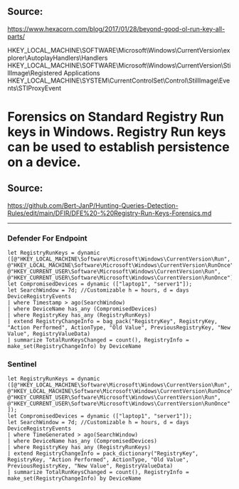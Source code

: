 ## Source:
https://www.hexacorn.com/blog/2017/01/28/beyond-good-ol-run-key-all-parts/

HKEY_LOCAL_MACHINE\SOFTWARE\Microsoft\Windows\CurrentVersion\explorer\AutoplayHandlers\Handlers
HKEY_LOCAL_MACHINE\SOFTWARE\Microsoft\Windows\CurrentVersion\StillImage\Registered Applications
HKEY_LOCAL_MACHINE\SYSTEM\CurrentControlSet\Control\StillImage\Events\STIProxyEvent

# Forensics on Standard Registry Run keys in Windows. Registry Run keys can be used to establish persistence on a device. 

## Source:
https://github.com/Bert-JanP/Hunting-Queries-Detection-Rules/edit/main/DFIR/DFE%20-%20Registry-Run-Keys-Forensics.md

----
### Defender For Endpoint

```
let RegistryRunKeys = dynamic 
([@"HKEY_LOCAL_MACHINE\Software\Microsoft\Windows\CurrentVersion\Run",
@"HKEY_LOCAL_MACHINE\Software\Microsoft\Windows\CurrentVersion\RunOnce",
@"HKEY_CURRENT_USER\Software\Microsoft\Windows\CurrentVersion\Run",  
@"HKEY_CURRENT_USER\Software\Microsoft\Windows\CurrentVersion\RunOnce"]);
let CompromisedDevices = dynamic (["laptop1", "server1"]);
let SearchWindow = 7d; //Customizable h = hours, d = days
DeviceRegistryEvents
| where Timestamp > ago(SearchWindow)
| where DeviceName has_any (CompromisedDevices)
| where RegistryKey has_any (RegistryRunKeys)
| extend RegistryChangeInfo = bag_pack("RegistryKey", RegistryKey, "Action Performed", ActionType, "Old Value", PreviousRegistryKey, "New Value", RegistryValueData)
| summarize TotalRunKeysChanged = count(), RegistryInfo = make_set(RegistryChangeInfo) by DeviceName
```
### Sentinel
```
let RegistryRunKeys = dynamic 
([@"HKEY_LOCAL_MACHINE\Software\Microsoft\Windows\CurrentVersion\Run",
@"HKEY_LOCAL_MACHINE\Software\Microsoft\Windows\CurrentVersion\RunOnce",
@"HKEY_CURRENT_USER\Software\Microsoft\Windows\CurrentVersion\Run",
@"HKEY_CURRENT_USER\Software\Microsoft\Windows\CurrentVersion\RunOnce"
]);
let CompromisedDevices = dynamic (["laptop1", "server1"]);
let SearchWindow = 7d; //Customizable h = hours, d = days
DeviceRegistryEvents
| where TimeGenerated > ago(SearchWindow)
| where DeviceName has_any (CompromisedDevices)
| where RegistryKey has_any (RegistryRunKeys)
| extend RegistryChangeInfo = pack_dictionary("RegistryKey", RegistryKey, "Action Performed", ActionType, "Old Value", PreviousRegistryKey, "New Value", RegistryValueData)
| summarize TotalRunKeysChanged = count(), RegistryInfo = make_set(RegistryChangeInfo) by DeviceName
```



